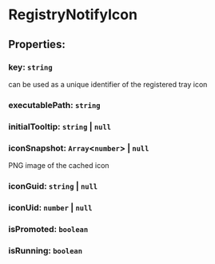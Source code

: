 # **RegistryNotifyIcon**

## **Properties**:

### key: `string`

can be used as a unique identifier of the registered tray icon

### executablePath: `string`

### initialTooltip: `string` | `null`

### iconSnapshot: `Array`<`number`> | `null`

PNG image of the cached icon

### iconGuid: `string` | `null`

### iconUid: `number` | `null`

### isPromoted: `boolean`

### isRunning: `boolean`
